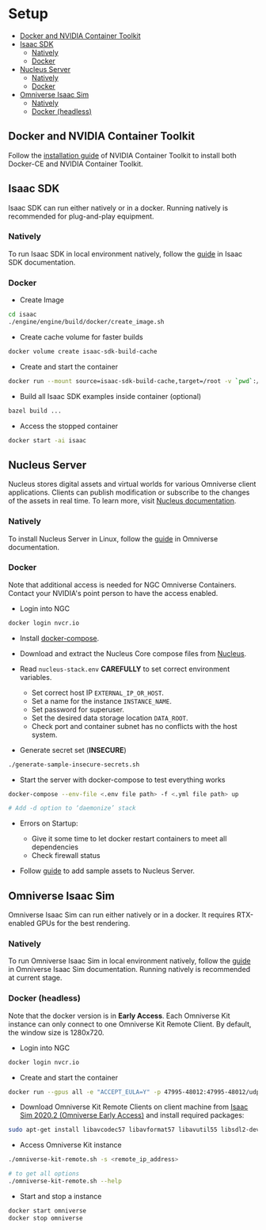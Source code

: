 # Setup <!-- omit in toc -->

- [Docker and NVIDIA Container Toolkit](#docker-and-nvidia-container-toolkit)
- [Isaac SDK](#isaac-sdk)
  - [Natively](#natively)
  - [Docker](#docker)
- [Nucleus Server](#nucleus-server)
  - [Natively](#natively-1)
  - [Docker](#docker-1)
- [Omniverse Isaac Sim](#omniverse-isaac-sim)
  - [Natively](#natively-2)
  - [Docker (headless)](#docker-headless)

## Docker and NVIDIA Container Toolkit

Follow the [installation guide](https://docs.nvidia.com/datacenter/cloud-native/container-toolkit/install-guide.html#docker) of NVIDIA Container Toolkit to install both Docker-CE and NVIDIA Container Toolkit.

## Isaac SDK

Isaac SDK can run either natively or in a docker. Running natively is recommended for plug-and-play equipment.

### Natively

To run Isaac SDK in local environment natively, follow the [guide](https://docs.nvidia.com/isaac/isaac/doc/setup.html) in Isaac SDK documentation.

### Docker

- Create Image

```bash
cd isaac
./engine/engine/build/docker/create_image.sh
```

- Create cache volume for faster builds

```bash
docker volume create isaac-sdk-build-cache
```

- Create and start the container

```bash
docker run --mount source=isaac-sdk-build-cache,target=/root -v `pwd`:/src/workspace -w /src/workspace/sdk -p 8888:8888 -p 3000:3000 --gpus all -it --name isaac isaacbuild:latest /bin/bash
```

- Build all Isaac SDK examples inside container (optional)

```bash
bazel build ...
```

- Access the stopped container

```bash
docker start -ai isaac
```

## Nucleus Server

Nucleus stores digital assets and virtual worlds for various Omniverse client applications. Clients can publish modification or subscribe to the changes of the assets in real time. To learn more, visit [Nucleus documentation](https://docs.omniverse.nvidia.com/prod_nucleus/prod_nucleus/overview.html).

### Natively

To install Nucleus Server in Linux, follow the [guide](https://docs.omniverse.nvidia.com/app_isaacsim/app_isaacsim/setup.html#nucleus-installation) in Omniverse documentation.

### Docker

Note that additional access is needed for NGC Omniverse Containers. Contact your NVIDIA's point person to have the access enabled.

- Login into NGC

```bash
docker login nvcr.io
```

- Install [docker-compose](https://docs.docker.com/compose/install/).

- Download and extract the Nucleus Core compose files from [Nucleus](https://docs.omniverse.nvidia.com/prod_nucleus/prod_nucleus/docker/index.html).

- Read `nucleus-stack.env` **CAREFULLY** to set correct environment variables.

  - Set correct host IP `EXTERNAL_IP_OR_HOST`.
  - Set a name for the instance `INSTANCE_NAME`.
  - Set password for superuser.
  - Set the desired data storage location `DATA_ROOT`.
  - Check port and container subnet has no conflicts with the host system.

- Generate secret set (**INSECURE**)

```bash
./generate-sample-insecure-secrets.sh
```

- Start the server with docker-compose to test everything works

```bash
docker-compose --env-file <.env file path> -f <.yml file path> up

# Add -d option to ‘daemonize’ stack
```

- Errors on Startup:

  - Give it some time to let docker restart containers to meet all dependencies
  - Check firewall status

- Follow [guide](https://docs.omniverse.nvidia.com/app_isaacsim/app_isaacsim/setup.html#adding-samples-assets) to add sample assets to Nucleus Server.

## Omniverse Isaac Sim

Omniverse Isaac Sim can run either natively or in a docker. It requires RTX-enabled GPUs for the best rendering.

### Natively

To run Omniverse Isaac Sim in local environment natively, follow the [guide](https://docs.omniverse.nvidia.com/app_isaacsim/app_isaacsim/setup.html#local-workstation-deployment) in Omniverse Isaac Sim documentation. Running natively is recommended at current stage.

### Docker (headless)

Note that the docker version is in **Early Access**. Each Omniverse Kit instance can only connect to one Omniverse Kit Remote Client. By default, the window size is 1280x720.

- Login into NGC

```bash
docker login nvcr.io
```

- Create and start the container

```bash
docker run --gpus all -e "ACCEPT_EULA=Y" -p 47995-48012:47995-48012/udp -p 47995-48012:47995-48012/tcp -p 49000-49007:49000-49007/tcp -p 49000-49007:49000-49007/udp -p 55000-55001:55000-55001 --name omniverse nvcr.io/nvidia/isaac-sim:2020.2_ea
```

- Download Omniverse Kit Remote Clients on client machine from [Isaac Sim 2020.2 (Omniverse Early Access)](https://developer.nvidia.com/isaac-sim/download) and install required packages:

```bash
sudo apt-get install libavcodec57 libavformat57 libavutil55 libsdl2-dev libsdl2-2.0-0
```

- Access Omniverse Kit instance

```bash
./omniverse-kit-remote.sh -s <remote_ip_address>

# to get all options
./omniverse-kit-remote.sh --help
```

- Start and stop a instance

```bash
docker start omniverse
docker stop omniverse
```
